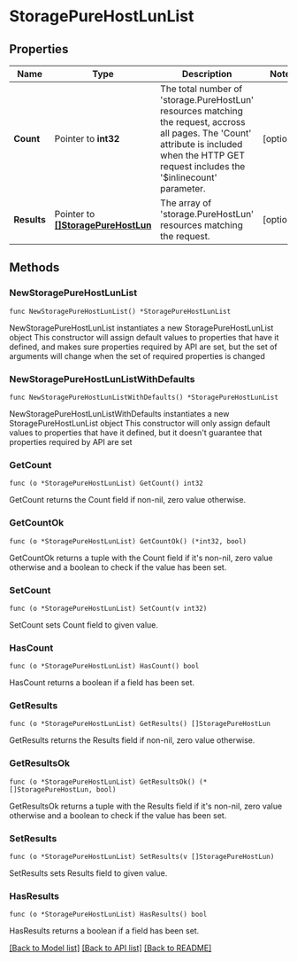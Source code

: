 # StoragePureHostLunList

## Properties

Name | Type | Description | Notes
------------ | ------------- | ------------- | -------------
**Count** | Pointer to **int32** | The total number of &#39;storage.PureHostLun&#39; resources matching the request, accross all pages. The &#39;Count&#39; attribute is included when the HTTP GET request includes the &#39;$inlinecount&#39; parameter. | [optional] 
**Results** | Pointer to [**[]StoragePureHostLun**](storage.PureHostLun.md) | The array of &#39;storage.PureHostLun&#39; resources matching the request. | [optional] 

## Methods

### NewStoragePureHostLunList

`func NewStoragePureHostLunList() *StoragePureHostLunList`

NewStoragePureHostLunList instantiates a new StoragePureHostLunList object
This constructor will assign default values to properties that have it defined,
and makes sure properties required by API are set, but the set of arguments
will change when the set of required properties is changed

### NewStoragePureHostLunListWithDefaults

`func NewStoragePureHostLunListWithDefaults() *StoragePureHostLunList`

NewStoragePureHostLunListWithDefaults instantiates a new StoragePureHostLunList object
This constructor will only assign default values to properties that have it defined,
but it doesn't guarantee that properties required by API are set

### GetCount

`func (o *StoragePureHostLunList) GetCount() int32`

GetCount returns the Count field if non-nil, zero value otherwise.

### GetCountOk

`func (o *StoragePureHostLunList) GetCountOk() (*int32, bool)`

GetCountOk returns a tuple with the Count field if it's non-nil, zero value otherwise
and a boolean to check if the value has been set.

### SetCount

`func (o *StoragePureHostLunList) SetCount(v int32)`

SetCount sets Count field to given value.

### HasCount

`func (o *StoragePureHostLunList) HasCount() bool`

HasCount returns a boolean if a field has been set.

### GetResults

`func (o *StoragePureHostLunList) GetResults() []StoragePureHostLun`

GetResults returns the Results field if non-nil, zero value otherwise.

### GetResultsOk

`func (o *StoragePureHostLunList) GetResultsOk() (*[]StoragePureHostLun, bool)`

GetResultsOk returns a tuple with the Results field if it's non-nil, zero value otherwise
and a boolean to check if the value has been set.

### SetResults

`func (o *StoragePureHostLunList) SetResults(v []StoragePureHostLun)`

SetResults sets Results field to given value.

### HasResults

`func (o *StoragePureHostLunList) HasResults() bool`

HasResults returns a boolean if a field has been set.


[[Back to Model list]](../README.md#documentation-for-models) [[Back to API list]](../README.md#documentation-for-api-endpoints) [[Back to README]](../README.md)


